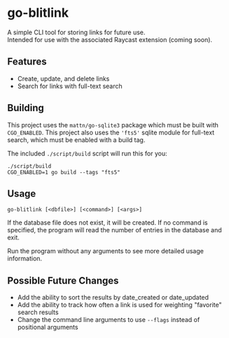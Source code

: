 # go-blitlink

A simple CLI tool for storing links for future use.  
Intended for use with the associated Raycast extension (coming soon).

## Features

* Create, update, and delete links
* Search for links with full-text search

## Building

This project uses the `mattn/go-sqlite3` package which must be built with `CGO_ENABLED`.
This project also uses the `'fts5'` sqlite module for full-text search, which must be enabled with a build tag.

The included `./script/build` script will run this for you:

```
./script/build
CGO_ENABLED=1 go build --tags "fts5"
```

## Usage

```
go-blitlink [<dbfile>] [<command>] [<args>]
```

If the database file does not exist, it will be created.
If no command is specified, the program will read the number of entries in the database and exit.

Run the program without any arguments to see more detailed usage information.

## Possible Future Changes

- Add the ability to sort the results by date_created or date_updated
- Add the ability to track how often a link is used for weighting "favorite" search results
- Change the command line arguments to use `--flags` instead of positional arguments
